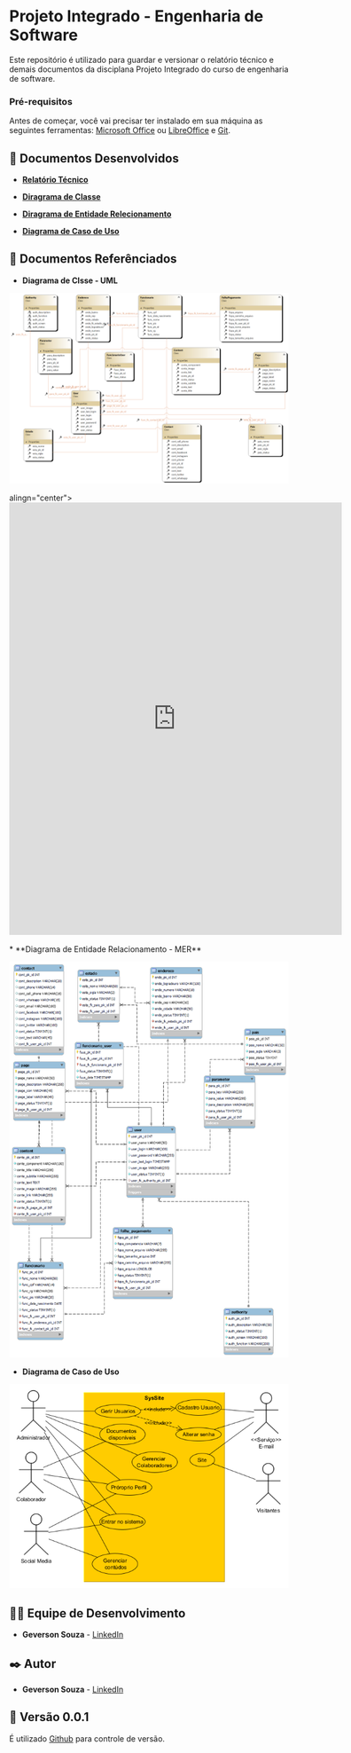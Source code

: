 # Projeto Integrado - Engenharia de Software
Este repositório é utilizado para guardar e versionar o relatório técnico e demais documentos da disciplana Projeto Integrado do curso de engenharia de software.

### Pré-requisitos

Antes de começar, você vai precisar ter instalado em sua máquina as seguintes ferramentas:
[Microsoft Office](https://www.microsoft.com/pt-br/microsoft-365) ou [LibreOffice](https://www.libreoffice.org/)  e [Git](https://git-scm.com). 

## 🎲 Documentos Desenvolvidos

* **[Relatório Técnico](https://github.com/srgeverson/projeto-integrado/blob/main/RT_ProjetoIntegrado.docx)**

* **[Diragrama de Classe](https://github.com/srgeverson/projeto-integrado/blob/main/docs/SysSite_UML.png)**

* **[Diragrama de Entidade Relecionamento](https://github.com/srgeverson/projeto-integrado/blob/main/docs/SysSite_MER.png)**

* **[Diagrama de Caso de Uso](https://github.com/srgeverson/projeto-integrado/blob/main/docs/Diagrama_Caso_De_Uso.png)**

## 📃 Documentos Referênciados
* **Diagrama de Clsse - UML**

<p align="center">
    <img src="./docs/SysSite_UML.png"/>
</p>
<p> alingn="center">
<iframe src="https://www.caelum.com.br/apostila/apostila-java-orientacao-objetos.pdf" width="600" height="780" style="border: none;"></iframe>
</p>
* **Diagrama de Entidade Relacionamento - MER**

<p align="center">
    <img src="./docs/SysSite_MER.png"/>
</p>

* **Diagrama de Caso de Uso**

<p align="center">
    <img src="./docs/Diagrama_Caso_De_Uso.png"/>
</p>

## 👨‍💻 Equipe de Desenvolvimento

* **Geverson Souza** - [LinkedIn](https://www.linkedin.com/in/srgeverson/)
## ✒️ Autor

* **Geverson Souza** - [LinkedIn](https://www.linkedin.com/in/srgeverson/)

## 📌 Versão 0.0.1

É utilizado [Github](https://github.com/) para controle de versão.
